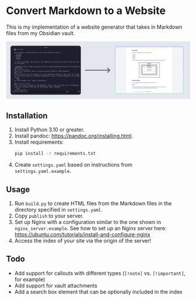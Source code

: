 # Convert Markdown to a Website

This is my implementation of a website generator that takes in Markdown files from my Obsidian vault.

![Demo](docs/demo.png)

## Installation

1. Install Python 3.10 or greater.
2. Install pandoc: https://pandoc.org/installing.html.
3. Install requirements:
    ```sh
    pip install -r requirements.txt
    ```
4. Create `settings.yaml` based on instructions from `settings.yaml.example`.

## Usage

1. Run `build.py` to create HTML files from the Markdown files in the directory specified in `settings.yaml`. 
2. Copy `publish` to your server.
3. Set up Nginx with a configuration similar to the one shown in `nginx_server.example`. See how to set up an Nginx server here: https://ubuntu.com/tutorials/install-and-configure-nginx
4. Access the index of your site via the origin of the server!

## Todo
- Add support for callouts with different types (`[!note]` vs. `[!important]`, for example)
- Add support for vault attachments
- Add a search box element that can be optionally included in the index